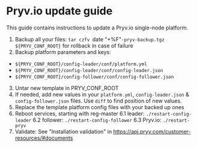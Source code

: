 # Pryv.io update guide

This guide contains instructions to update a Pryv.io single-node platform.

1. Backup all your files: `tar czfv `date "+%F"`-pryv-backup.tgz ${PRYV_CONF_ROOT}` for rollback in case of failure
2. Backup platform parameters and keys:

  - `${PRYV_CONF_ROOT}/config-leader/conf/platform.yml`
  - `${PRYV_CONF_ROOT}/config-leader/conf/config-leader.json`
  - `${PRYV_CONF_ROOT}/config-follower/conf/config-follower.json`
  
3. Untar new template in PRYV_CONF_ROOT
4. If needed, add new values in your `platform.yml`, `config-leader.json` & `config-follower.json` files. Use `diff` to find position of new values.
5. Replace the template platform config files with your backed up ones
6. Reboot services, starting with reg-master
  6.1 leader: `./restart-config-leader`
  6.2 follower: `./restart-config-follower`
  6.3 Pryv.io: `./restart-pryv`
7. Validate: See "Installation validation" in https://api.pryv.com/customer-resources/#documents
